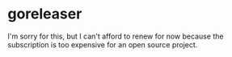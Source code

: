 # goreleaser

I'm sorry for this, but I can't afford to renew for now because the subscription is too expensive for an open source project.
